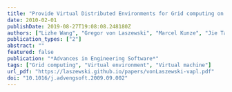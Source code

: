 ```yaml
---
title: "Provide Virtual Distributed Environments for Grid computing on Demand"
date: 2010-02-01
publishDate: 2019-08-27T19:08:08.248180Z
authors: ["Lizhe Wang", "Gregor von Laszewski", "Marcel Kunze", "Jie Tao", "Jai Dayal"]
publication_types: ["2"]
abstract: ""
featured: false
publication: "*Advances in Engineering Software*"
tags: ["Grid computing", "Virtual environment", "Virtual machine"]
url_pdf: "https://laszewski.github.io/papers/vonLaszewski-vapl.pdf"
doi: "10.1016/j.advengsoft.2009.09.002"
---
```


